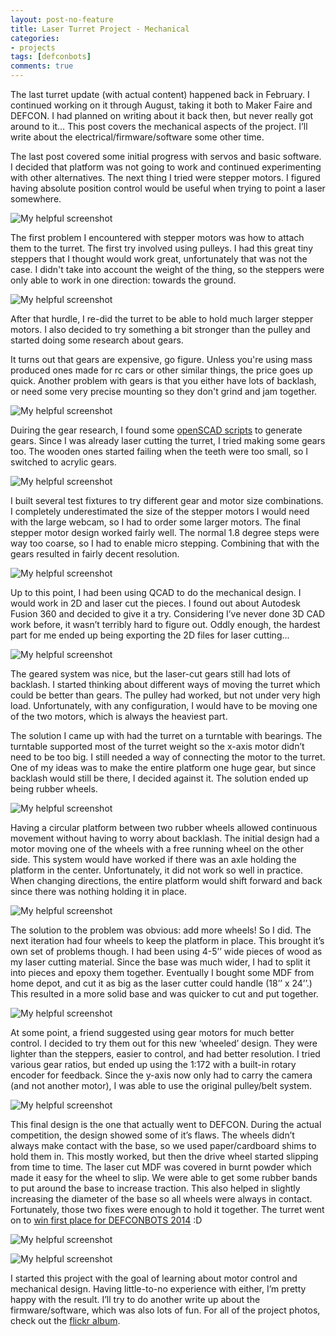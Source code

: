 ```yaml
---
layout: post-no-feature
title: Laser Turret Project - Mechanical
categories:
- projects
tags: [defconbots]
comments: true
---
```


The last turret update (with actual content) happened back in February. I continued working on it through August, taking it both to Maker Faire and DEFCON. I had planned on writing about it back then, but never really got around to it… This post covers the mechanical aspects of the project. I’ll write about the electrical/firmware/software some other time.

The last post covered some initial progress with servos and basic software. I decided that platform was not going to work and continued experimenting with other alternatives. The next thing I tried were stepper motors. I figured having absolute position control would be useful when trying to point a laser somewhere. 

![My helpful screenshot](/images/defconbots2014/defconbots-mechanical-01.jpg)

The first problem I encountered with stepper motors was how to attach them to the turret. The first try involved using pulleys. I had this great tiny steppers that I thought would work great, unfortunately that was not the case. I didn't take into account the weight of the thing, so the steppers were only able to work in one direction: towards the ground.

![My helpful screenshot](/images/defconbots2014/defconbots-mechanical-02.jpg)

After that hurdle, I re-did the turret to be able to hold much larger stepper motors. I also decided to try something a bit stronger than the pulley and started doing some research about gears. 

It turns out that gears are expensive, go figure. Unless you're using mass produced ones made for rc cars or other similar things, the price goes up quick. Another problem with gears is that you either have lots of backlash, or need some very precise mounting so they don't grind and jam together. 

![My helpful screenshot](/images/defconbots2014/defconbots-mechanical-03.jpg)

Duiring the gear research, I found some [openSCAD scripts][1] to generate gears. Since I was already laser cutting the turret, I tried making some gears too. The wooden ones started failing when the teeth were too small, so I switched to acrylic gears.

![My helpful screenshot](/images/defconbots2014/defconbots-mechanical-04.jpg)

I built several test fixtures to try different gear and motor size combinations. I completely underestimated the size of the stepper motors I would need with the large webcam, so I had to order some larger motors. The final stepper motor design worked fairly well. The normal 1.8 degree steps were way too coarse, so I had to enable micro stepping. Combining that with the gears resulted in fairly decent resolution.

![My helpful screenshot](/images/defconbots2014/defconbots-mechanical-05.jpg)

Up to this point, I had been using QCAD to do the mechanical design. I would work in 2D and laser cut the pieces. I found out about Autodesk Fusion 360 and decided to give it a try. Considering I’ve never done 3D CAD work before, it wasn’t terribly hard to figure out. Oddly enough, the hardest part for me ended up being exporting the 2D files for laser cutting...

![My helpful screenshot](/images/defconbots2014/defconbots-mechanical-06.jpg)

The geared system was nice, but the laser-cut gears still had lots of backlash. I started thinking about different  ways of moving the turret which could be better than gears. The pulley had worked, but not under very high load. Unfortunately, with any configuration, I would have to be moving one of the two motors, which is always the heaviest part. 

The solution I came up with had the turret on a turntable with bearings. The turntable supported most of the turret weight so the x-axis motor didn’t need to be too big. I still needed a way of connecting the motor to the turret. One of my ideas was to make the entire platform one huge gear, but since backlash would still be there, I decided against it. The solution ended up being rubber wheels.

![My helpful screenshot](/images/defconbots2014/defconbots-mechanical-07.jpg)

Having a circular platform between two rubber wheels allowed continuous movement without having to worry about backlash. The initial design had a motor moving one of the wheels with a free running wheel on the other side. This system would have worked if there was an axle holding the platform in the center. Unfortunately, it did not work so well in practice. When changing directions, the entire platform would shift forward and back since there was nothing holding it in place.

![My helpful screenshot](/images/defconbots2014/defconbots-mechanical-08.jpg)

The solution to the problem was obvious: add more wheels! So I did. The next iteration had four wheels to keep the platform in place. This brought it’s own set of problems though. I had been using 4-5’’ wide pieces of wood as my laser cutting material. Since the base was much wider, I had to split it into pieces and epoxy them together. Eventually I bought some MDF from home depot, and cut it as big as the laser cutter could handle (18’’ x 24’’.) This resulted in a more solid base and was quicker to cut and put together.

![My helpful screenshot](/images/defconbots2014/defconbots-mechanical-12.png)

At some point, a friend suggested using gear motors for much better control. I decided to try them out for this new ‘wheeled’ design. They were lighter than the steppers, easier to control, and had better resolution. I tried various gear ratios, but ended up using the 1:172 with a built-in rotary encoder for feedback. Since the y-axis now only had to carry the camera (and not another motor), I was able to use the original pulley/belt system.

![My helpful screenshot](/images/defconbots2014/defconbots-mechanical-09.jpg)

This final design is the one that actually went to DEFCON. During the actual competition, the design showed some of it’s flaws. The wheels didn’t always make contact with the base, so we used paper/cardboard shims to hold them in. This mostly worked, but then the drive wheel started slipping from time to time. The laser cut MDF was covered in burnt powder which made it easy for the wheel to slip. We were able to get some rubber bands to put around the base to increase traction. This also helped in slightly increasing the diameter of the base so all wheels were always in contact. Fortunately, those two fixes were enough to hold it together. The turret went on to [win first place for DEFCONBOTS 2014][3] :D

![My helpful screenshot](/images/defconbots2014/defconbots-mechanical-11.jpg)

![My helpful screenshot](/images/defconbots2014/defconbots-mechanical-10.jpg)

I started this project with the goal of learning about motor control and mechanical design. Having little-to-no experience with either, I’m pretty happy with the result. I’ll try to do another write up about the firmware/software, which was also lots of fun. For all of the project photos, check out the [flickr album][2].

[1]: https://github.com/SolidCode/MCAD
[2]: https://www.flickr.com/photos/apg88/sets/72157649440445931/
[3]: https://forum.defcon.org/showthread.php?t=14025